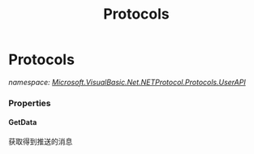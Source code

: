 ﻿---
title: Protocols
---

# Protocols
_namespace: [Microsoft.VisualBasic.Net.NETProtocol.Protocols.UserAPI](N-Microsoft.VisualBasic.Net.NETProtocol.Protocols.UserAPI.html)_






### Properties

#### GetData
获取得到推送的消息

